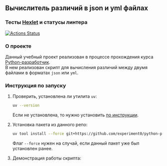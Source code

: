 ## Вычислитель различий в json и yml файлах

### Тесты [Hexlet](https://ru.hexlet.io/) и статусы линтера

[![Actions Status](https://github.com/experiment0/python-project-50/actions/workflows/hexlet-check.yml/badge.svg)](https://github.com/experiment0/python-project-50/actions)

### О проекте

Данный учебный проект реализован в процессе прохождения курса [Python-разработчик](https://ru.hexlet.io/programs/python).\
В нем реализован скрипт для вычисления различий между двумя файлами в форматах `json` или `yml`.

### Инструкция по запуску

1. Проверить, установлена ли утилита `uv`:

   ```bash
   uv --version
   ```

   Если не установлена, то нужно установить [по инструкции](https://docs.astral.sh/uv/getting-started/installation/#installation-methods).

2. Установка пакета из данного репо:

   ```sh
   uv tool install --force git+https://github.com/experiment0/python-project-50.git
   ```

   Флаг `--force` нужен на случай, если данный пакет уже был установлен ранее.

3. Демонстрация работы скрипта:
